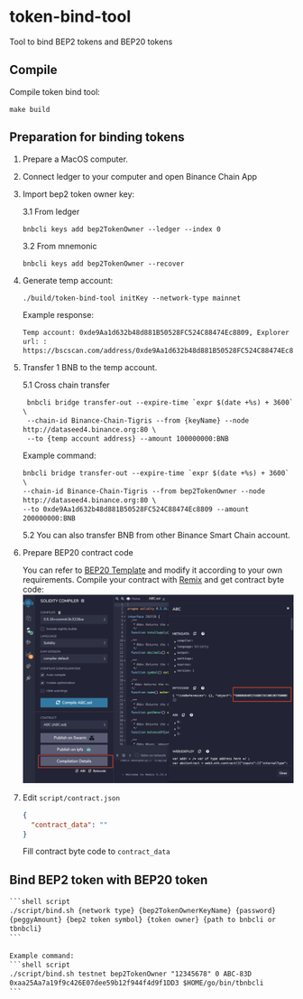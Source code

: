 # token-bind-tool
Tool to bind BEP2 tokens and BEP20 tokens

## Compile

Compile token bind tool:
```shell script
make build
```

## Preparation for binding tokens

1. Prepare a MacOS computer.
2. Connect ledger to your computer and open Binance Chain App
3. Import bep2 token owner key:

    3.1 From ledger
    ```shell script
    bnbcli keys add bep2TokenOwner --ledger --index 0
    ```
    3.2 From mnemonic
    ```shell script
    bnbcli keys add bep2TokenOwner --recover
    ```
4. Generate temp account:
    ```shell script
    ./build/token-bind-tool initKey --network-type mainnet
    ```
    Example response:
    ```text
    Temp account: 0xde9Aa1d632b48d881B50528FC524C88474Ec8809, Explorer url: :  https://bscscan.com/address/0xde9Aa1d632b48d881B50528FC524C88474Ec8809
    ```
   
5. Transfer 1 BNB to the temp account.
   
   5.1 Cross chain transfer
   ```shell script
    bnbcli bridge transfer-out --expire-time `expr $(date +%s) + 3600` \
    --chain-id Binance-Chain-Tigris --from {keyName} --node http://dataseed4.binance.org:80 \
    --to {temp account address} --amount 100000000:BNB
    ```
   Example command:
   ```shell script
   bnbcli bridge transfer-out --expire-time `expr $(date +%s) + 3600` \
   --chain-id Binance-Chain-Tigris --from bep2TokenOwner --node http://dataseed4.binance.org:80 \
   --to 0xde9Aa1d632b48d881B50528FC524C88474Ec8809 --amount 200000000:BNB
   ```
   
   5.2 You can also transfer BNB from other Binance Smart Chain account.

6. Prepare BEP20 contract code

    You can refer to [BEP20 Template](https://github.com/binance-chain/bsc-genesis-contract/blob/master/contracts/bep20_template/BEP20Token.template) and modify it according to your own requirements. Compile your contract with [Remix](https://remix.ethereum.org) and get contract byte code:
    ![img](pictures/compile.png)
    
7. Edit `script/contract.json`

    ```json
    {
      "contract_data": ""
    }
    ```
    Fill contract byte code to `contract_data`

## Bind BEP2 token with BEP20 token

    ```shell script
    ./script/bind.sh {network type} {bep2TokenOwnerKeyName} {password} {peggyAmount} {bep2 token symbol} {token owner} {path to bnbcli or tbnbcli}
    ```

    Example command:
    ```shell script
    ./script/bind.sh testnet bep2TokenOwner "12345678" 0 ABC-83D 0xaa25Aa7a19f9c426E07dee59b12f944f4d9f1DD3 $HOME/go/bin/tbnbcli
    ```